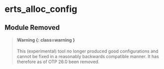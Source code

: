 # erts_alloc_config

## Module Removed

> #### Warning {: class=warning }
> This (experimental) tool no longer produced good configurations and cannot be fixed in a reasonably backwards compatible manner. It has therefore as of OTP 26.0 been removed.

